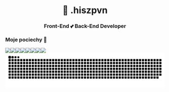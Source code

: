 <h1 align="center">🤵 .hiszpvn</h1>
<h3 align="center">Front-End 💕 Back-End Developer</h3>

<h3 align="left">Moje pociechy 👶</h3>
<div style="display: flex; align-items: center;">
  <img src="https://img.shields.io/badge/-LUA-00007C?style=flat&logo=lua&logoColor=white"/>
  <img src="https://img.shields.io/badge/-HTML5-E34F26?style=flat&logo=HTML5&logoColor=white"/>
  <img src="https://img.shields.io/badge/-CSS3-1572B6?style=flat&logo=CSS3&logoColor=white"/>
  <img src="https://img.shields.io/badge/-Axios-5A29E4?style=flat&logo=axios&logoColor=white"/>
  <img src="https://img.shields.io/badge/-JavaScript-F7DF1E?style=flat&logo=JavaScript&logoColor=black"/>
  <img src="https://img.shields.io/badge/-Node.js-026E00?style=flat&logo=nodedotjs&logoColor=white"/>
  <img src="https://custom-icon-badges.demolab.com/badge/C%23-%23239120.svg?logo=cshrp&logoColor=white"/>
  <img src="https://custom-icon-badges.demolab.com/badge/Visual%20Studio-5C2D91.svg?&logo=visual-studio&logoColor=white"/>
</div>


<picture>
  <source
    media="(prefers-color-scheme: dark)"
    srcset="https://raw.githubusercontent.com/platane/snk/output/github-contribution-grid-snake-dark.svg"
  />
  <source
    media="(prefers-color-scheme: light)"
    srcset="https://raw.githubusercontent.com/platane/snk/output/github-contribution-grid-snake.svg"
  />
  <img
    alt="github contribution grid snake animation"
    src="https://raw.githubusercontent.com/platane/snk/output/github-contribution-grid-snake.svg"
  />
</picture>
